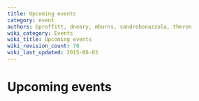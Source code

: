 ```yaml
---
title: Upcoming events
category: event
authors: bproffitt, dneary, mburns, sandrobonazzola, theron
wiki_category: Events
wiki_title: Upcoming events
wiki_revision_count: 70
wiki_last_updated: 2015-06-03
---
```


# Upcoming events

<startfeed/>

<endfeed/>
